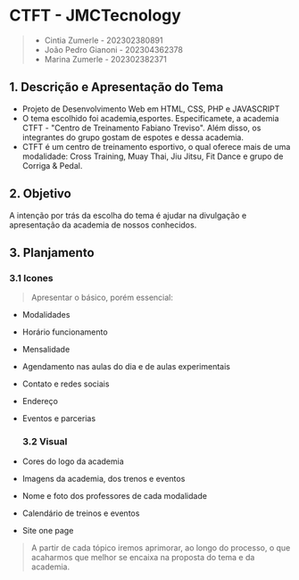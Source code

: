 # CTFT - JMCTecnology

 >- Cintia Zumerle - 202302380891
 >- João Pedro Gianoni - 202304362378
 >- Marina Zumerle - 202302382371

## 1. Descrição e Apresentação do Tema

- Projeto de Desenvolvimento Web em HTML, CSS, PHP e JAVASCRIPT
- O tema escolhido foi academia,esportes. Especificamete, a academia CTFT - "Centro de Treinamento Fabiano Treviso". Além disso, os integrantes do grupo gostam de espotes e dessa academia.
- CTFT é um centro de treinamento esportivo, o qual oferece mais de uma modalidade: Cross Training, Muay Thai, Jiu Jitsu, Fit Dance e grupo de Corriga & Pedal. 
    
## 2. Objetivo

 A intenção por trás da escolha do tema é ajudar na divulgação e apresentação da academia de nossos conhecidos.

## 3. Planjamento

   ### **3.1 Icones**
> Apresentar o básico, porém essencial:
 - Modalidades
 - Horário funcionamento
 - Mensalidade
 - Agendamento nas aulas do dia e de aulas experimentais
 - Contato e redes sociais
 - Endereço
 - Eventos e parcerias

   ### **3.2 Visual**
  - Cores do logo da academia
  - Imagens da academia, dos trenos e eventos
  - Nome e foto dos professores de cada modalidade
  - Calendário de treinos e eventos
  - Site one page
  
  > A partir de cada tópico iremos aprimorar, ao longo do processo, o que acaharmos que melhor se encaixa na proposta do tema e da academia.

